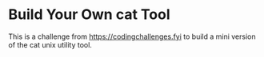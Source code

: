 # Build Your Own cat Tool
This is a challenge from https://codingchallenges.fyi to build a mini version of the cat unix utility tool.

